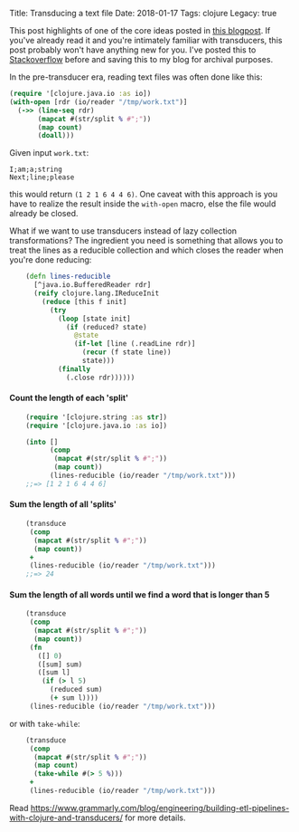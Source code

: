 Title: Transducing a text file
Date: 2018-01-17
Tags: clojure
Legacy: true

This post highlights of one of the core ideas posted in [this
blogpost](https://www.grammarly.com/blog/engineering/building-etl-pipelines-with-clojure-and-transducers/). If
you've already read it and you're intimately familiar with transducers, this
post probably won't have anything new for you. I've posted this to
[Stackoverflow](https://stackoverflow.com/a/47354316/6264) before and saving
this to my blog for archival purposes.

In the pre-transducer era, reading text files was often done like this:


``` clojure
(require '[clojure.java.io :as io])
(with-open [rdr (io/reader "/tmp/work.txt")]
  (->> (line-seq rdr)
       (mapcat #(str/split % #";"))
       (map count)
       (doall)))
```

Given input `work.txt`:

    I;am;a;string
    Next;line;please

this would return `(1 2 1 6 4 4 6)`. One caveat with this approach is
you have to realize the result inside the `with-open` macro, else the
file would already be closed.

What if we want to use transducers
instead of lazy collection transformations? The ingredient you need is
something that allows you to treat the lines as a reducible collection
and which closes the reader when you're done reducing:

``` clojure
    (defn lines-reducible
      [^java.io.BufferedReader rdr]
      (reify clojure.lang.IReduceInit
        (reduce [this f init]
          (try
            (loop [state init]
              (if (reduced? state)
                @state
                (if-let [line (.readLine rdr)]
                  (recur (f state line))
                  state)))
            (finally
              (.close rdr))))))
```

#### Count the length of each 'split'

``` clojure
    (require '[clojure.string :as str])
    (require '[clojure.java.io :as io])

    (into []
          (comp
           (mapcat #(str/split % #";"))
           (map count))
          (lines-reducible (io/reader "/tmp/work.txt")))
    ;;=> [1 2 1 6 4 4 6]
```


#### Sum the length of all 'splits'

``` clojure
    (transduce
     (comp
      (mapcat #(str/split % #";"))
      (map count))
     +
     (lines-reducible (io/reader "/tmp/work.txt")))
    ;;=> 24
```

#### Sum the length of all words until we find a word that is longer than 5

``` clojure
    (transduce
     (comp
      (mapcat #(str/split % #";"))
      (map count))
     (fn
       ([] 0)
       ([sum] sum)
       ([sum l]
        (if (> l 5)
          (reduced sum)
          (+ sum l))))
     (lines-reducible (io/reader "/tmp/work.txt")))
```


or with `take-while`:

``` clojure
    (transduce
     (comp
      (mapcat #(str/split % #";"))
      (map count)
      (take-while #(> 5 %)))
     +
     (lines-reducible (io/reader "/tmp/work.txt")))
```

Read https://www.grammarly.com/blog/engineering/building-etl-pipelines-with-clojure-and-transducers/ for more details.
